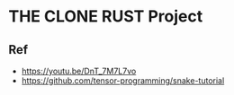 # THE CLONE RUST Project

## Ref

- https://youtu.be/DnT_7M7L7vo
- https://github.com/tensor-programming/snake-tutorial